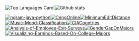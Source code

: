 ![Top Languages Card](https://github-readme-stats.vercel.app/api/top-langs/?username=BerkinSerin) ![Github stats](https://github-readme-stats.vercel.app/api?username=BerkinSerin&theme=highcontrast&show_icons=true&count_private=true)


[![ngram-java-python](https://github-readme-stats.vercel.app/api/pin/?username=BerkinSerin&repo=ngram-java-python&show_owner=true)](https://github.com/BerkinSerin/ngram-java-python)[![CengOnline](https://github-readme-stats.vercel.app/api/pin/?username=BerkinSerin&repo=CengOnline&show_owner=true)](https://github.com/BerkinSerin/CengOnline)[![MinimumEditDistance](https://github-readme-stats.vercel.app/api/pin/?username=BerkinSerin&repo=MinimumEditDistance&show_owner=true)](https://github.com/BerkinSerin/MinimumEditDistance)[![Music-Mood-Classification](https://github-readme-stats.vercel.app/api/pin/?username=BerkinSerin&repo=Music-Mood-Classification&show_owner=true)](https://github.com/BerkinSerin/Music-Mood-Classification)[![CIACountries](https://github-readme-stats.vercel.app/api/pin/?username=BerkinSerin&repo=CIACountries&show_owner=true)](https://github.com/BerkinSerin/CIACountries)[![Analysis-of-Employee-Exit-Surveys](https://github-readme-stats.vercel.app/api/pin/?username=BerkinSerin&repo=Analysis-of-Employee-Exit-Surveys&show_owner=true)](https://github.com/BerkinSerin/Analysis-of-Employee-Exit-Surveys)[![GenderGapOnMajors](https://github-readme-stats.vercel.app/api/pin/?username=BerkinSerin&GenderGapOnMajors&show_owner=true)](https://github.com/BerkinSerin/GenderGapOnMajors)[![Visualizing-Earnings-Based-On-College-Majors](https://github-readme-stats.vercel.app/api/pin/?username=BerkinSerin&repo=Visualizing-Earnings-Based-On-College-Majors&show_owner=true)](https://github.com/BerkinSerin/Visualizing-Earnings-Based-On-College-Majors)
